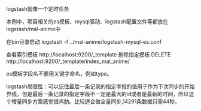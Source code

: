 logstash就像一个定时任务

本例中，项目相关的es模板、mysql驱动、logstash配置文件等都放在logstash/mal-anime中

在bin目录启动  logstash -f ../mal-anime/logstash-mysql-es.conf

查看索引模板  http://localhost:9200/_template
删除指定模板  DELETE  http://localhost:9200/_template/index_mal_anime/

es模板字段名不要用关键字命名，例如type。

logstash局限性：可以记住最后一条记录的指定字段的值用于作为下次同步的开始界线，但是最后一条记录的指定字段不一定是最大的id或者是最新的时间，所以这个增量同步方案感觉很鸡肋。比较适合做全量同步,14291条数据只需44秒。
